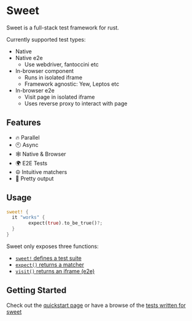 # Sweet

Sweet is a full-stack test framework for rust. 

Currently supported test types:

- Native
- Native e2e
	- Use webdriver, fantoccini etc
- In-browser component
	- Runs in isolated iframe
	- Framework agnostic: Yew, Leptos etc
- In-browser e2e
	- Visit page in isolated iframe
	- Uses reverse proxy to interact with page

## Features

- 🔥 Parallel
- 🕙 Async
- 🕸️ Native & Browser
- 🌍 E2E Tests
- ☮️ Intuitive matchers
- 🌈 Pretty output

## Usage

```rs
sweet! {
  it "works" {
		expect(true).to_be_true()?;
  }
}
```

Sweet only exposes three functions:

- [`sweet!` defines a test suite](./macros.md)
- [`expect()` returns a matcher](./matchers.md)
- [`visit()` returns an iframe (e2e)](./web/end-to-end.md)


## Getting Started

Check out the [quickstart page](./native/index.md) or have a browse of the [tests written for sweet](https://github.com/mrchantey/forky/tree/main/crates/sweet/test)